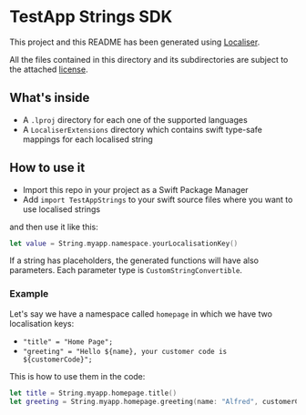 # TestApp Strings SDK
This project and this README has been generated using [Localiser](https://github.com/gotev/localiser). 

All the files contained in this directory and its subdirectories are subject to the attached [license](LICENSE).

## What's inside
* A `.lproj` directory for each one of the supported languages
* A `LocaliserExtensions` directory which contains swift type-safe mappings for each localised string

## How to use it
* Import this repo in your project as a Swift Package Manager
* Add `import TestAppStrings` to your swift source files where you want to use localised strings 

and then use it like this:

```swift
let value = String.myapp.namespace.yourLocalisationKey()
```

If a string has placeholders, the generated functions will have also parameters. Each parameter type is `CustomStringConvertible`.

### Example
Let's say we have a namespace called `homepage` in which we have two localisation keys:

* `"title" = "Home Page";`
* `"greeting" = "Hello ${name}, your customer code is ${customerCode}";`

This is how to use them in the code:

```swift
let title = String.myapp.homepage.title()
let greeting = String.myapp.homepage.greeting(name: "Alfred", customerCode: "A5GH99")
```